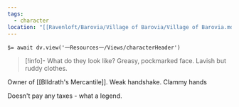 ```yaml
---
tags:
  - character
location: "[[Ravenloft/Barovia/Village of Barovia/Village of Barovia.md|Village of Barovia]]"
---
```


`$= await dv.view('一Resources一/Views/characterHeader')`

> [!info]- What do they look like?
> Greasy, pockmarked face. Lavish but ruddy clothes.

Owner of [[BIldrath's Mercantile]]. Weak handshake. Clammy hands

Doesn't pay any taxes - what a legend.
